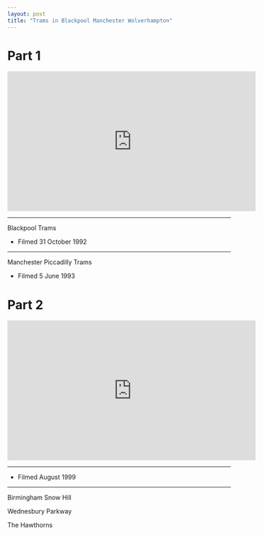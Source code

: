 ```yaml
---
layout: post
title: "Trams in Blackpool Manchester Wolverhampton"
---
```


# Part 1

<iframe width="560" height="315" src="https://www.youtube.com/embed/Prsh9zj-7oI" title="Trams in Blackpool Manchester Wolverhampton (Part 1)" frameBorder="0" allow="accelerometer; autoplay; clipboard-write; encrypted-media; gyroscope; picture-in-picture; web-share" allowFullScreen></iframe>

---

Blackpool Trams

- Filmed 31 October 1992

---

Manchester Piccadilly Trams

- Filmed 5 June 1993

# Part 2

<iframe width="560" height="315" src="https://www.youtube.com/embed/3EB34bZf1Zs" title="Trams in Blackpool Manchester Wolverhampton (Part 2)" frameBorder="0" allow="accelerometer; autoplay; clipboard-write; encrypted-media; gyroscope; picture-in-picture; web-share" allowFullScreen></iframe>

---

- Filmed August 1999

---

Birmingham Snow Hill

Wednesbury Parkway

The Hawthorns
